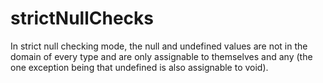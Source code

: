 # strictNullChecks

In strict null checking mode, the null and undefined values are not in the domain of every type and are only assignable to themselves and any (the one exception being that undefined is also assignable to void).

